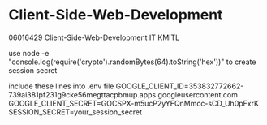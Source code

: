 # Client-Side-Web-Development

06016429 Client-Side-Web-Development IT KMITL

use node -e "console.log(require('crypto').randomBytes(64).toString('hex'))" to create session secret

include these lines into .env file
GOOGLE_CLIENT_ID=353832772662-739ai381pf231g9cke56megttacpbmup.apps.googleusercontent.com
GOOGLE_CLIENT_SECRET=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
SESSION_SECRET=your_session_secret
